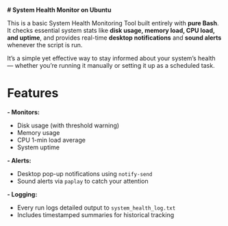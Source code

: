 **# System Health Monitor on Ubuntu**

This is a basic System Health Monitoring Tool built entirely with **pure Bash**. It checks essential system stats like **disk usage, memory load, CPU load, and uptime**, and provides real-time **desktop notifications** and **sound alerts** whenever the script is run.

It’s a simple yet effective way to stay informed about your system’s health — whether you’re running it manually or setting it up as a scheduled task.

#  Features

**- Monitors:**
  - Disk usage (with threshold warning)
  - Memory usage
  - CPU 1-min load average
  - System uptime

**- Alerts:**
  - Desktop pop-up notifications using `notify-send`
  - Sound alerts via `paplay` to catch your attention
  
**- Logging:**
  - Every run logs detailed output to `system_health_log.txt`
  - Includes timestamped summaries for historical tracking
